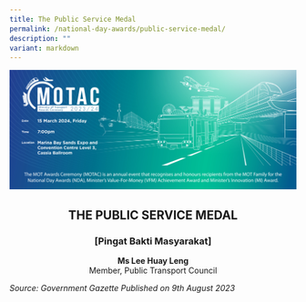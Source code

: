 ```yaml
---
title: The Public Service Medal
permalink: /national-day-awards/public-service-medal/
description: ""
variant: markdown
---
```

![](/images/hero.png)
<center>
  <h2 class="mb-1">THE PUBLIC SERVICE MEDAL</h2>
  <h3>[Pingat Bakti Masyarakat]</h3>
</center>
<center>
  <p>
    <b>Ms Lee Huay Leng</b>
    <br>Member, Public Transport Council
  </p>
</center>

*Source: Government Gazette Published on 9th August 2023*